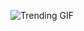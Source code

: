 
<!-- GIF_SECTION -->
![Trending GIF](https://media1.giphy.com/media/v1.Y2lkPThiYjIxNzcyZnR0cXp2aGcyZXpnZHJ0ajA3YWxucnI0eWRyMzJrZ3dsbHIzdmlsZCZlcD12MV9naWZzX3NlYXJjaCZjdD1n/gFwZfXIqD0eNW/giphy.gif)
<!-- END_GIF_SECTION -->
